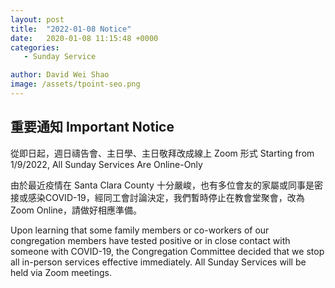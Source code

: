 ```yaml
---
layout: post
title:  "2022-01-08 Notice"
date:   2020-01-08 11:15:48 +0000
categories:
   - Sunday Service

author: David Wei Shao
image: /assets/tpoint-seo.png
---
```



## 重要通知 Important Notice

從即日起，週日禱告會、主日學、主日敬拜改成線上 Zoom 形式
Starting from 1/9/2022, All Sunday Services Are Online-Only

由於最近疫情在 Santa Clara County 十分嚴峻，也有多位會友的家屬或同事是密接或感染COVID-19，經同工會討論決定，我們暫時停止在教會堂聚會，改為 Zoom Online，請做好相應準備。

Upon learning that some family members or co-workers of our congregation members have tested positive or in close contact with someone with COVID-19, the Congregation Committee decided that we stop all in-person services effective immediately. All Sunday Services will be held via Zoom meetings. 
